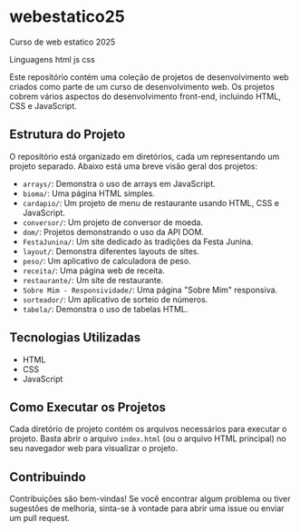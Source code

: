# webestatico25
Curso de web estatico 2025

Linguagens
   html
   js
   css

Este repositório contém uma coleção de projetos de desenvolvimento web criados como parte de um curso de desenvolvimento web. Os projetos cobrem vários aspectos do desenvolvimento front-end, incluindo HTML, CSS e JavaScript.

## Estrutura do Projeto

O repositório está organizado em diretórios, cada um representando um projeto separado. Abaixo está uma breve visão geral dos projetos:

- `arrays/`: Demonstra o uso de arrays em JavaScript.
- `bioma/`: Uma página HTML simples.
- `cardapio/`: Um projeto de menu de restaurante usando HTML, CSS e JavaScript.
- `conversor/`: Um projeto de conversor de moeda.
- `dom/`: Projetos demonstrando o uso da API DOM.
- `FestaJunina/`: Um site dedicado às tradições da Festa Junina.
- `layout/`: Demonstra diferentes layouts de sites.
- `peso/`: Um aplicativo de calculadora de peso.
- `receita/`: Uma página web de receita.
- `restaurante/`: Um site de restaurante.
- `Sobre Mim - Responsividade/`: Uma página "Sobre Mim" responsiva.
- `sorteador/`: Um aplicativo de sorteio de números.
- `tabela/`: Demonstra o uso de tabelas HTML.

## Tecnologias Utilizadas

- HTML
- CSS
- JavaScript

## Como Executar os Projetos

Cada diretório de projeto contém os arquivos necessários para executar o projeto. Basta abrir o arquivo `index.html` (ou o arquivo HTML principal) no seu navegador web para visualizar o projeto.

## Contribuindo

Contribuições são bem-vindas! Se você encontrar algum problema ou tiver sugestões de melhoria, sinta-se à vontade para abrir uma issue ou enviar um pull request.

